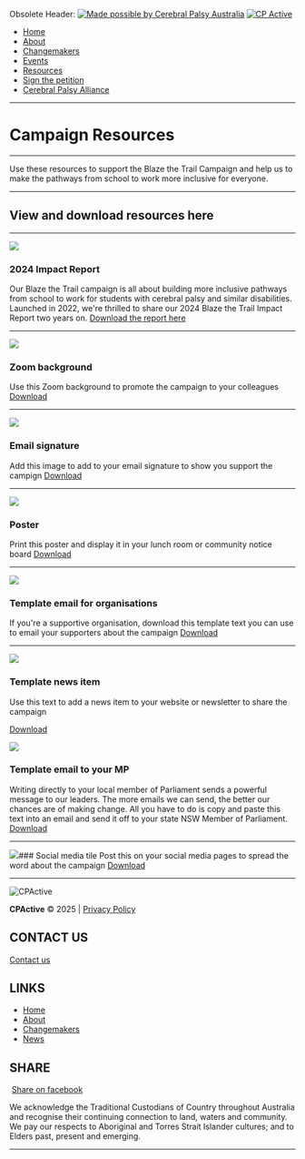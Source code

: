 Obsolete Header:
[![Made possible by Cerebral Palsy Australia](https://cpactive.org.au/wp-content/themes/cpactive/images/cp-logo-tag.png)](https://cerebralpalsy.org.au/) [![CP Active](https://cpactive.org.au/wp-content/themes/cpactive/images/cpactive-logo-new.png)](https://cpactive.org.au/)

- [Home](https://cpactive.org.au/)
- [About](https://cpactive.org.au/about/)
- [Changemakers](https://cpactive.org.au/changemakers/)
- [Events](https://cpactive.wpenginepowered.com/events/)
- [Resources](https://cpactive.org.au/resources/)
- [Sign the petition](https://cpactive.org.au/clocks-ticking/)
- [Cerebral Palsy Alliance](https://cerebralpalsy.org.au/)

---

# Campaign Resources

---


Use these resources to support the Blaze the Trail Campaign and help us to make the pathways from school to work more inclusive for everyone.

---
## View and download resources here

---

[![](https://cpactive.org.au/wp-content/uploads/2024/12/CPActive-Blaze-the-Trail-Impact-Report_2024_cov.jpg)](http://cpactive.wpenginepowered.com/wp-content/uploads/2024/12/CPActive-Blaze-the-Trail-Impact-Report_2024.pdf)
### 2024 Impact Report
Our Blaze the Trail campaign is all about building more inclusive pathways from school to work for students with cerebral palsy and similar disabilities. Launched in 2022, we're thrilled to share our 2024 Blaze the Trail Impact Report two years on.
[Download the report here](http://cpactive.wpenginepowered.com/wp-content/uploads/2024/12/CPActive-Blaze-the-Trail-Impact-Report_2024.pdf)

---

[![](https://cpactive.org.au/wp-content/uploads/2023/01/Image-preview-of-zoom-background.png)](http://cpactive.wpenginepowered.com/wp-content/uploads/2023/01/Zoom-Background-1.png)
### Zoom background
Use this Zoom background to promote the campaign to your colleagues
[Download](http://cpactive.wpenginepowered.com/wp-content/uploads/2023/01/Zoom-Background-1.png)

---

[![](https://cpactive.org.au/wp-content/uploads/2023/01/CPA_BlazeTrailCampaign_Esig_0123_D2A.png)](http://cpactive.wpenginepowered.com/wp-content/uploads/2023/01/CPA_BlazeTrailCampaign_Esig_0123_D2A.png)
### Email signature
Add this image to add to your email signature to show you support the campign
[Download](http://cpactive.wpenginepowered.com/wp-content/uploads/2023/01/CPA_BlazeTrailCampaign_Esig_0123_D2A.png)

---

[![](https://cpactive.org.au/wp-content/uploads/2023/01/Poster-jpeg.png)](http://cpactive.wpenginepowered.com/wp-content/uploads/2023/01/CPA_BlazeTrailCampaign_A4Poster_0123_D2.pdf)
### Poster
Print this poster and display it in your lunch room or community notice board
[Download](http://cpactive.wpenginepowered.com/wp-content/uploads/2023/01/CPA_BlazeTrailCampaign_A4Poster_0123_D2.pdf)

---


[![](https://cpactive.org.au/wp-content/uploads/2023/01/Email-jpeg.png)](http://cpactive.wpenginepowered.com/wp-content/uploads/2023/01/CPA-2301-EDM-Organisations-email-to-supporters.pdf)
### Template email for organisations
If you're a supportive organisation, download this template text you can use to email your supporters about the campaign
[Download](http://cpactive.wpenginepowered.com/wp-content/uploads/2023/01/CPA-2301-EDM-Organisations-email-to-supporters.pdf)

---

[![](https://cpactive.org.au/wp-content/uploads/2023/01/News-item-jpeg.png)](http://cpactive.wpenginepowered.com/wp-content/uploads/2023/01/CPA-2301-LTR-Organisations-newsletter-to-supporters.pdf)

### Template news item

Use this text to add a news item to your website or newsletter to share the campaign

[Download](http://cpactive.wpenginepowered.com/wp-content/uploads/2023/01/CPA-2301-LTR-Organisations-newsletter-to-supporters.pdf)

[![](https://cpactive.org.au/wp-content/uploads/2023/01/Screen-Shot-2023-01-31-at-3.07.42-pm.png)](http://cpactive.wpenginepowered.com/wp-content/uploads/2023/01/CPA-2301-LTR-letter-to-MP.pdf)
### Template email to your MP
Writing directly to your local member of Parliament sends a powerful message to our leaders. The more emails we can send, the better our chances are of making change. All you have to do is copy and paste this text into an email and send it off to your state NSW Member of Parliament.
[Download](http://cpactive.wpenginepowered.com/wp-content/uploads/2023/01/CPA-2301-LTR-letter-to-MP.pdf)

---

[![](https://cpactive.org.au/wp-content/uploads/2023/02/Sharegraphic-image.png)](http://cpactive.wpenginepowered.com/wp-content/uploads/2023/02/CPA_sharesquare_BlazeTrailCampaign.png)### Social media tile
Post this on your social media pages to spread the word about the campaign
[Download](http://cpactive.wpenginepowered.com/wp-content/uploads/2023/02/CPA_sharesquare_BlazeTrailCampaign.png)


---

![CPActive](https://cpactive.org.au/wp-content/uploads/2021/04/cpactive-logo-ft-1.png)

**CPActive** © 2025 | [Privacy Policy](https://cpactive.org.au/privacy-policy/)
## CONTACT US
[Contact us](https://cpactive.wpenginepowered.com/contact-us/)
## LINKS
- [Home](https://cpactive.org.au/)
- [About](https://cpactive.org.au/about/)
- [Changemakers](https://cpactive.org.au/changemakers/)
- [News](https://cpactive.org.au/news/)
## SHARE
 [Share on facebook](https://www.facebook.com/cerebralpalsyalliance)[](https://twitter.com/CPAllianceAU)

We acknowledge the Traditional Custodians of Country throughout Australia and recognise their continuing connection to land, waters and community. We pay our respects to Aboriginal and Torres Strait Islander cultures; and to Elders past, present and emerging. [](https://cpactive.org.au/# "Back To Top")

---
